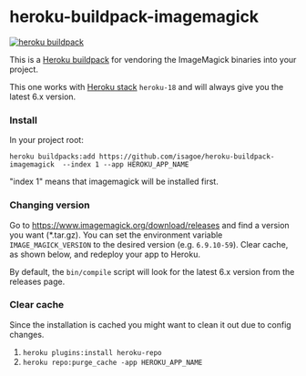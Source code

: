 heroku-buildpack-imagemagick
=================================

[![heroku buildpack](https://img.shields.io/badge/heroku-buildpack-blueviolet)](https://elements.heroku.com/buildpacks/q-m/heroku-buildpack-imagemagick)

This is a [Heroku buildpack](http://devcenter.heroku.com/articles/buildpacks) for vendoring the ImageMagick binaries into your project.

This one works with [Heroku stack](https://devcenter.heroku.com/articles/stack) `heroku-18` and will always give you the latest 6.x version.

<!-- ### Differences from Original

- fixed a typo
- changed policy parameters
  - `disk` to 10GB
  - `memory` to 6GB
  - `map` to 4GB
- prepend app-specific policy folder (`/app/.magick`) to `MAGICK_CONFIGURE_PATH` -->

### Install

In your project root:

`heroku buildpacks:add https://github.com/isagoe/heroku-buildpack-imagemagick  --index 1 --app HEROKU_APP_NAME`

"index 1" means that imagemagick will be installed first.

### Changing version
Go to https://www.imagemagick.org/download/releases and find a version you want (*.tar.gz).
You can set the environment variable `IMAGE_MAGICK_VERSION` to the desired version (e.g. `6.9.10-59`).
Clear cache, as shown below, and redeploy your app to Heroku.

By default, the `bin/compile` script will look for the latest 6.x version from the releases page.

### Clear cache
Since the installation is cached you might want to clean it out due to config changes.

1. `heroku plugins:install heroku-repo`
2. `heroku repo:purge_cache -app HEROKU_APP_NAME`
